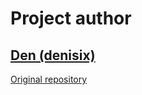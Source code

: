 # Project author

## [Den (denisix)](https://github.com/denisix)

[Original repository](https://github.com/denisix/wireguard)
